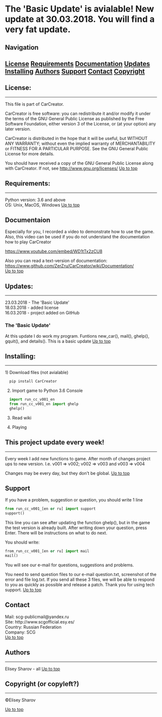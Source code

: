 <a name="top"></a>
<p style = "text-align:center;"><h1> The 'Basic Update' is avialable! New update at 30.03.2018. You will find a very fat update. </h1></p> 

<h2> Navigation </h2>
<p>
<h2>
<a href="#license">License</a>
<a href="#requirements">Requirements</a>
<a href="#videodoc">Documentation</a>
<a href="#updates">Updates</a> 
<a href="#installing">Installing</a>
<a href="#authors">Authors</a>
<a href="#support">Support</a>
<a href="#contact">Contact</a>
<a href="#copyright">Copyright</a>
</h2>

<a name="license"></a>
<h2> License: </h2>
<hr>
This file is part of CarCreator.

CarCreator is free software: you can redistribute it and/or modify
it under the terms of the GNU General Public License as published by
the Free Software Foundation, either version 3 of the License, or
(at your option) any later version.

CarCreator is distributed in the hope that it will be useful,
but WITHOUT ANY WARRANTY; without even the implied warranty of
MERCHANTABILITY or FITNESS FOR A PARTICULAR PURPOSE.  See the
GNU General Public License for more details.

You should have received a copy of the GNU General Public License
along with CarCreator.  If not, see http://www.gnu.org/licenses/
<a href="#top">Up to top</a>

<a name="requirements"></a>
<h2> Requirements: </h2>
<hr>
Python version: 3.6 and above <br>
OS: Unix, MacOS, Windows
<a href="#top">Up to top</a>

<a name="videodoc"></a>
<h2> Documentaion </h2>

Especially for you, I recorded a video to demonstrate how to use the game. Also, this video can be used if you do not understand the documentation how to play CarCreator

https://www.youtube.com/embed/WD1tTx2zCU8

Also you can read a text-version of documentation: https://www.github.com/ZerZru/CarCreator/wiki/Documentation/ <br>
<a href="#top">Up to top</a>

<a name="updates"></a>
<h2> Updates: </h2>
<hr>
<!-- 30.03.2018 The 'Competitors Update' <br> -->
23.03.2018 - The 'Basic Update' <br>
18.03.2018 - added license <br>
16.03.2018 - project added on GitHub <br>

<!-- 
<h3> The 'Competitors Update' </h3>
In this update, I added competitors, saving the game and its subsequent loading and hacking your competitors servers. Also added gaming news: you can read them in the file game_news.txt
-->

<h3> The 'Basic Update' </h3>
At this update I do work my program. Funtions new_car(), mail(), ghelp(), gquit(), and details().
This is a basic update
<a href="#top">Up to top</a>

<a name="installing"></a>
<h2> Installing: </h2>
<hr>
1) Download files (not avialable)

```bash
  pip install CarCreator
```
2) Import game to Python 3.6 Console

```python
  import run_cc_v001_en
  from run_cc_v001_en import ghelp
  ghelp()
```
3) Read wiki

4) Playing

<h2> This project update every week! </h2>
<hr>

Every week I add new functions to game. After month of changes project ups to new version. I.e. v001 => v002; v002 => v003 and v003 => v004

Changes may be every day, but they don't be global.
<a href="#top">Up to top</a>

<a name="support"></a>
<h2> Support </h2>
If you have a problem, suggestion or question, you should write 1 line

```python
from run_cc_v001_[en or ru] import support
support()
```

This line you can see after updating the function ghelp(), but in the game the test version is already built. After writing down your question, press Enter. There will be instructions on what to do next.

You should write:

```python
from_run_cc_v001_[en or ru] import mail
mail()
```
You will see our e-mail for questions, suggestions and problems.

You need to send question files to our e-mail question.txt, screenshot of the error and file log.txt. If you send all these 3 files, we will be able to respond to you as quickly as possible and release a patch. Thank you for using tech support.
<a href="#top">Up to top</a>

<a name="contact"></a>
<h2> Contact </h2>
Mail: scg-publicmail@yandex.ru <br>
Site: http://www.scgofficial.esy.es/ <br>
Country: Russian Federation <br>
Company: SCG <br>
<a href="#top">Up to top</a>

<a name="authors"></a>
<h2> Authors </h2>
<hr>

Elisey Sharov - all
<a href="#top">Up to top</a>

<a name="copyright"></a>
<h2> Copyright (or copyleft?) </h2>
<hr>
©Elisey Sharov

<a href="#top">Up to top</a>
